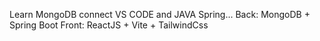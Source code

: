 ﻿Learn  MongoDB connect VS CODE and JAVA Spring...
Back:  MongoDB + Spring Boot 
Front: ReactJS + Vite + TailwindCss
